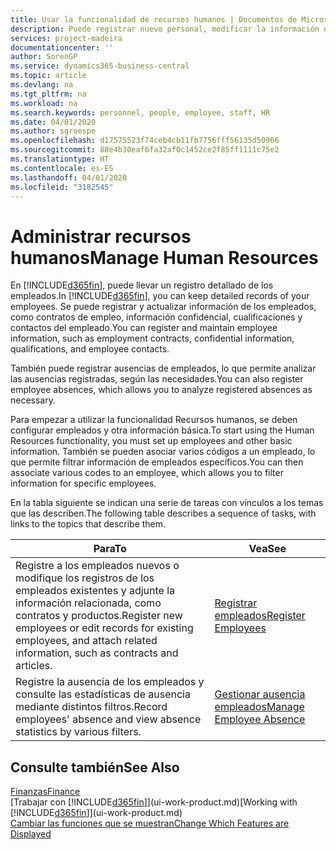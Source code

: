 ```yaml
---
title: Usar la funcionalidad de recursos humanos | Documentos de Microsoft
description: Puede registrar nuevo personal, modificar la información del personal existente y registrar y analizar las ausencias.
services: project-madeira
documentationcenter: ''
author: SorenGP
ms.service: dynamics365-business-central
ms.topic: article
ms.devlang: na
ms.tgt_pltfrm: na
ms.workload: na
ms.search.keywords: personnel, people, employee, staff, HR
ms.date: 04/01/2020
ms.author: sgroespe
ms.openlocfilehash: d17575523f74ceb4cb11fb7756fff56135d50966
ms.sourcegitcommit: 88e4b30eaf6fa32af0c1452ce2f85ff1111c75e2
ms.translationtype: HT
ms.contentlocale: es-ES
ms.lasthandoff: 04/01/2020
ms.locfileid: "3182545"
---
```

# <a name="manage-human-resources"></a><span data-ttu-id="c25d5-103">Administrar recursos humanos</span><span class="sxs-lookup"><span data-stu-id="c25d5-103">Manage Human Resources</span></span>
<span data-ttu-id="c25d5-104">En [!INCLUDE[d365fin](includes/d365fin_md.md)], puede llevar un registro detallado de los empleados.</span><span class="sxs-lookup"><span data-stu-id="c25d5-104">In [!INCLUDE[d365fin](includes/d365fin_md.md)], you can keep detailed records of your employees.</span></span> <span data-ttu-id="c25d5-105">Se puede registrar y actualizar información de los empleados, como contratos de empleo, información confidencial, cualificaciones y contactos del empleado.</span><span class="sxs-lookup"><span data-stu-id="c25d5-105">You can register and maintain employee information, such as employment contracts, confidential information, qualifications, and employee contacts.</span></span>

<span data-ttu-id="c25d5-106">También puede registrar ausencias de empleados, lo que permite analizar las ausencias registradas, según las necesidades.</span><span class="sxs-lookup"><span data-stu-id="c25d5-106">You can also register employee absences, which allows you to analyze registered absences as necessary.</span></span>

<span data-ttu-id="c25d5-107">Para empezar a utilizar la funcionalidad Recursos humanos, se deben configurar empleados y otra información básica.</span><span class="sxs-lookup"><span data-stu-id="c25d5-107">To start using the Human Resources functionality, you must set up employees and other basic information.</span></span> <span data-ttu-id="c25d5-108">También se pueden asociar varios códigos a un empleado, lo que permite filtrar información de empleados específicos.</span><span class="sxs-lookup"><span data-stu-id="c25d5-108">You can then associate various codes to an employee, which allows you to filter information for specific employees.</span></span>

<span data-ttu-id="c25d5-109">En la tabla siguiente se indican una serie de tareas con vínculos a los temas que las describen.</span><span class="sxs-lookup"><span data-stu-id="c25d5-109">The following table describes a sequence of tasks, with links to the topics that describe them.</span></span>

| <span data-ttu-id="c25d5-110">Para</span><span class="sxs-lookup"><span data-stu-id="c25d5-110">To</span></span> | <span data-ttu-id="c25d5-111">Vea</span><span class="sxs-lookup"><span data-stu-id="c25d5-111">See</span></span> |
| --- | --- |
| <span data-ttu-id="c25d5-112">Registre a los empleados nuevos o modifique los registros de los empleados existentes y adjunte la información relacionada, como contratos y productos.</span><span class="sxs-lookup"><span data-stu-id="c25d5-112">Register new employees or edit records for existing employees, and attach related information, such as contracts and articles.</span></span> |[<span data-ttu-id="c25d5-113">Registrar empleados</span><span class="sxs-lookup"><span data-stu-id="c25d5-113">Register Employees</span></span>](hr-how-register-employees.md) |
| <span data-ttu-id="c25d5-114">Registre la ausencia de los empleados y consulte las estadísticas de ausencia mediante distintos filtros.</span><span class="sxs-lookup"><span data-stu-id="c25d5-114">Record employees' absence and view absence statistics by various filters.</span></span> |[<span data-ttu-id="c25d5-115">Gestionar ausencia empleados</span><span class="sxs-lookup"><span data-stu-id="c25d5-115">Manage Employee Absence</span></span>](hr-how-manage-absence.md) |

## <a name="see-also"></a><span data-ttu-id="c25d5-116">Consulte también</span><span class="sxs-lookup"><span data-stu-id="c25d5-116">See Also</span></span>
[<span data-ttu-id="c25d5-117">Finanzas</span><span class="sxs-lookup"><span data-stu-id="c25d5-117">Finance</span></span>](finance.md)  
<span data-ttu-id="c25d5-118">[Trabajar con [!INCLUDE[d365fin](includes/d365fin_md.md)]](ui-work-product.md)</span><span class="sxs-lookup"><span data-stu-id="c25d5-118">[Working with [!INCLUDE[d365fin](includes/d365fin_md.md)]](ui-work-product.md)</span></span>  
[<span data-ttu-id="c25d5-119">Cambiar las funciones que se muestran</span><span class="sxs-lookup"><span data-stu-id="c25d5-119">Change Which Features are Displayed</span></span>](ui-experiences.md)        
